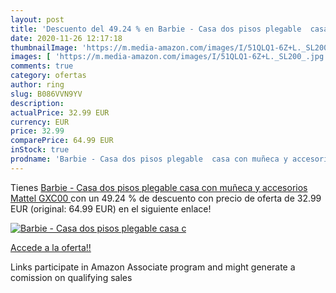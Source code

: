 ```yaml
---
layout: post
title: 'Descuento del 49.24 % en Barbie - Casa dos pisos plegable  casa c'
date: 2020-11-26 12:17:18
thumbnailImage: 'https://m.media-amazon.com/images/I/51QLQ1-6Z+L._SL200_.jpg'
images: [ 'https://m.media-amazon.com/images/I/51QLQ1-6Z+L._SL200_.jpg' ]
comments: true
category: ofertas
author: ring
slug: B086VVN9YV
description:
actualPrice: 32.99 EUR
currency: EUR
price: 32.99
comparePrice: 64.99 EUR
inStock: true
prodname: 'Barbie - Casa dos pisos plegable  casa con muñeca y accesorios  Mattel GXC00 '
---
```


Tienes [Barbie - Casa dos pisos plegable  casa con muñeca y accesorios  Mattel GXC00 ](https://www.amazon.es/dp/B086VVN9YV/?tag=tolees-21) con un 49.24 % de descuento con precio de oferta de 32.99 EUR (original: 64.99 EUR) en el siguiente enlace!

[![Barbie - Casa dos pisos plegable  casa c](https://m.media-amazon.com/images/I/51QLQ1-6Z+L._SL200_.jpg)](https://www.amazon.es/dp/B086VVN9YV/?tag=tolees-21)

[Accede a la oferta!!](https://www.amazon.es/dp/B086VVN9YV/?tag=tolees-21)

Links participate in Amazon Associate program and might generate a comission on qualifying sales


